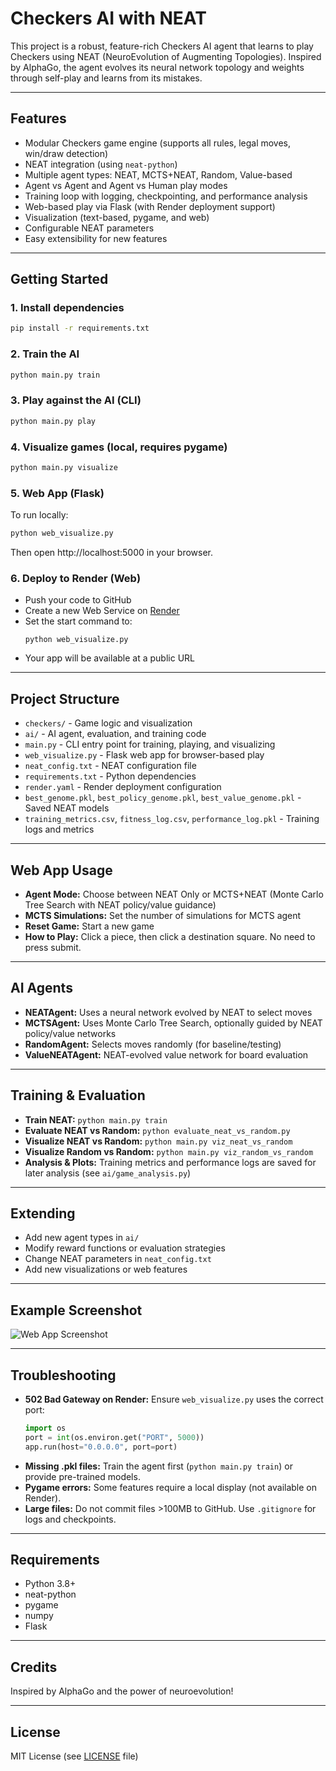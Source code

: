 # Checkers AI with NEAT

This project is a robust, feature-rich Checkers AI agent that learns to play Checkers using NEAT (NeuroEvolution of Augmenting Topologies). Inspired by AlphaGo, the agent evolves its neural network topology and weights through self-play and learns from its mistakes.

---

## Features
- Modular Checkers game engine (supports all rules, legal moves, win/draw detection)
- NEAT integration (using `neat-python`)
- Multiple agent types: NEAT, MCTS+NEAT, Random, Value-based
- Agent vs Agent and Agent vs Human play modes
- Training loop with logging, checkpointing, and performance analysis
- Web-based play via Flask (with Render deployment support)
- Visualization (text-based, pygame, and web)
- Configurable NEAT parameters
- Easy extensibility for new features

---

## Getting Started

### 1. Install dependencies
```bash
pip install -r requirements.txt
```

### 2. Train the AI
```bash
python main.py train
```

### 3. Play against the AI (CLI)
```bash
python main.py play
```

### 4. Visualize games (local, requires pygame)
```bash
python main.py visualize
```

### 5. Web App (Flask)
To run locally:
```bash
python web_visualize.py
```
Then open http://localhost:5000 in your browser.

### 6. Deploy to Render (Web)
- Push your code to GitHub
- Create a new Web Service on [Render](https://render.com/)
- Set the start command to:
  ```
  python web_visualize.py
  ```
- Your app will be available at a public URL

---

## Project Structure
- `checkers/` - Game logic and visualization
- `ai/` - AI agent, evaluation, and training code
- `main.py` - CLI entry point for training, playing, and visualizing
- `web_visualize.py` - Flask web app for browser-based play
- `neat_config.txt` - NEAT configuration file
- `requirements.txt` - Python dependencies
- `render.yaml` - Render deployment configuration
- `best_genome.pkl`, `best_policy_genome.pkl`, `best_value_genome.pkl` - Saved NEAT models
- `training_metrics.csv`, `fitness_log.csv`, `performance_log.pkl` - Training logs and metrics

---

## Web App Usage
- **Agent Mode:** Choose between NEAT Only or MCTS+NEAT (Monte Carlo Tree Search with NEAT policy/value guidance)
- **MCTS Simulations:** Set the number of simulations for MCTS agent
- **Reset Game:** Start a new game
- **How to Play:** Click a piece, then click a destination square. No need to press submit.

---

## AI Agents
- **NEATAgent:** Uses a neural network evolved by NEAT to select moves
- **MCTSAgent:** Uses Monte Carlo Tree Search, optionally guided by NEAT policy/value networks
- **RandomAgent:** Selects moves randomly (for baseline/testing)
- **ValueNEATAgent:** NEAT-evolved value network for board evaluation

---

## Training & Evaluation
- **Train NEAT:** `python main.py train`
- **Evaluate NEAT vs Random:** `python evaluate_neat_vs_random.py`
- **Visualize NEAT vs Random:** `python main.py viz_neat_vs_random`
- **Visualize Random vs Random:** `python main.py viz_random_vs_random`
- **Analysis & Plots:** Training metrics and performance logs are saved for later analysis (see `ai/game_analysis.py`)

---

## Extending
- Add new agent types in `ai/`
- Modify reward functions or evaluation strategies
- Change NEAT parameters in `neat_config.txt`
- Add new visualizations or web features

---

## Example Screenshot
![Web App Screenshot](<your-screenshot-url-here>)

---

## Troubleshooting
- **502 Bad Gateway on Render:** Ensure `web_visualize.py` uses the correct port:
  ```python
  import os
  port = int(os.environ.get("PORT", 5000))
  app.run(host="0.0.0.0", port=port)
  ```
- **Missing .pkl files:** Train the agent first (`python main.py train`) or provide pre-trained models.
- **Pygame errors:** Some features require a local display (not available on Render).
- **Large files:** Do not commit files >100MB to GitHub. Use `.gitignore` for logs and checkpoints.

---

## Requirements
- Python 3.8+
- neat-python
- pygame
- numpy
- Flask

---

## Credits
Inspired by AlphaGo and the power of neuroevolution!

---

## License
MIT License (see [LICENSE](LICENSE) file)
